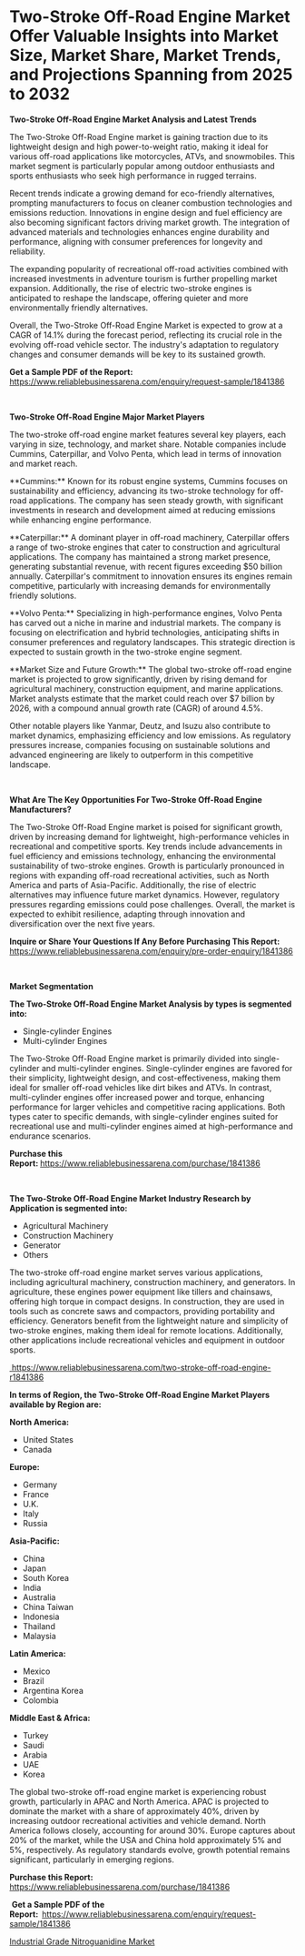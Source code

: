 <p><h1>Two-Stroke Off-Road Engine Market Offer Valuable Insights into Market Size, Market Share, Market Trends, and Projections Spanning from 2025 to 2032</h1></p><p><strong>Two-Stroke Off-Road Engine Market Analysis and Latest Trends</strong></p>
<p><p>The Two-Stroke Off-Road Engine market is gaining traction due to its lightweight design and high power-to-weight ratio, making it ideal for various off-road applications like motorcycles, ATVs, and snowmobiles. This market segment is particularly popular among outdoor enthusiasts and sports enthusiasts who seek high performance in rugged terrains. </p><p>Recent trends indicate a growing demand for eco-friendly alternatives, prompting manufacturers to focus on cleaner combustion technologies and emissions reduction. Innovations in engine design and fuel efficiency are also becoming significant factors driving market growth. The integration of advanced materials and technologies enhances engine durability and performance, aligning with consumer preferences for longevity and reliability.</p><p>The expanding popularity of recreational off-road activities combined with increased investments in adventure tourism is further propelling market expansion. Additionally, the rise of electric two-stroke engines is anticipated to reshape the landscape, offering quieter and more environmentally friendly alternatives. </p><p>Overall, the Two-Stroke Off-Road Engine Market is expected to grow at a CAGR of 14.1% during the forecast period, reflecting its crucial role in the evolving off-road vehicle sector. The industry's adaptation to regulatory changes and consumer demands will be key to its sustained growth.</p></p>
<p><strong>Get a Sample PDF of the Report:&nbsp;</strong> <a href="https://www.reliablebusinessarena.com/enquiry/request-sample/1841386?utm_campaign=2886&utm_medium=2&utm_source=Github&utm_content=ia&utm_term=28022025&utm_id=two-stroke-off-road-engine">https://www.reliablebusinessarena.com/enquiry/request-sample/1841386</a></p>
<p>&nbsp;</p>
<p><strong>Two-Stroke Off-Road Engine Major Market Players</strong></p>
<p><p>The two-stroke off-road engine market features several key players, each varying in size, technology, and market share. Notable companies include Cummins, Caterpillar, and Volvo Penta, which lead in terms of innovation and market reach.</p><p>**Cummins:** Known for its robust engine systems, Cummins focuses on sustainability and efficiency, advancing its two-stroke technology for off-road applications. The company has seen steady growth, with significant investments in research and development aimed at reducing emissions while enhancing engine performance.</p><p>**Caterpillar:** A dominant player in off-road machinery, Caterpillar offers a range of two-stroke engines that cater to construction and agricultural applications. The company has maintained a strong market presence, generating substantial revenue, with recent figures exceeding $50 billion annually. Caterpillar's commitment to innovation ensures its engines remain competitive, particularly with increasing demands for environmentally friendly solutions.</p><p>**Volvo Penta:** Specializing in high-performance engines, Volvo Penta has carved out a niche in marine and industrial markets. The company is focusing on electrification and hybrid technologies, anticipating shifts in consumer preferences and regulatory landscapes. This strategic direction is expected to sustain growth in the two-stroke engine segment.</p><p>**Market Size and Future Growth:** The global two-stroke off-road engine market is projected to grow significantly, driven by rising demand for agricultural machinery, construction equipment, and marine applications. Market analysts estimate that the market could reach over $7 billion by 2026, with a compound annual growth rate (CAGR) of around 4.5%.</p><p>Other notable players like Yanmar, Deutz, and Isuzu also contribute to market dynamics, emphasizing efficiency and low emissions. As regulatory pressures increase, companies focusing on sustainable solutions and advanced engineering are likely to outperform in this competitive landscape.</p></p>
<p>&nbsp;</p>
<p><strong>What Are The Key Opportunities For Two-Stroke Off-Road Engine Manufacturers?</strong></p>
<p><p>The Two-Stroke Off-Road Engine market is poised for significant growth, driven by increasing demand for lightweight, high-performance vehicles in recreational and competitive sports. Key trends include advancements in fuel efficiency and emissions technology, enhancing the environmental sustainability of two-stroke engines. Growth is particularly pronounced in regions with expanding off-road recreational activities, such as North America and parts of Asia-Pacific. Additionally, the rise of electric alternatives may influence future market dynamics. However, regulatory pressures regarding emissions could pose challenges. Overall, the market is expected to exhibit resilience, adapting through innovation and diversification over the next five years.</p></p>
<p><strong>Inquire or Share Your Questions If Any Before Purchasing This Report:</strong> <a href="https://www.reliablebusinessarena.com/enquiry/pre-order-enquiry/1841386?utm_campaign=2886&utm_medium=2&utm_source=Github&utm_content=ia&utm_term=28022025&utm_id=two-stroke-off-road-engine">https://www.reliablebusinessarena.com/enquiry/pre-order-enquiry/1841386</a></p>
<p>&nbsp;</p>
<p><strong>Market Segmentation</strong></p>
<p><strong>The Two-Stroke Off-Road Engine Market Analysis by types is segmented into:</strong></p>
<p><ul><li>Single-cylinder Engines</li><li>Multi-cylinder Engines</li></ul></p>
<p><p>The Two-Stroke Off-Road Engine market is primarily divided into single-cylinder and multi-cylinder engines. Single-cylinder engines are favored for their simplicity, lightweight design, and cost-effectiveness, making them ideal for smaller off-road vehicles like dirt bikes and ATVs. In contrast, multi-cylinder engines offer increased power and torque, enhancing performance for larger vehicles and competitive racing applications. Both types cater to specific demands, with single-cylinder engines suited for recreational use and multi-cylinder engines aimed at high-performance and endurance scenarios.</p></p>
<p><strong>Purchase this Report:&nbsp;</strong><a href="https://www.reliablebusinessarena.com/purchase/1841386?utm_campaign=2886&utm_medium=2&utm_source=Github&utm_content=ia&utm_term=28022025&utm_id=two-stroke-off-road-engine">https://www.reliablebusinessarena.com/purchase/1841386</a></p>
<p>&nbsp;</p>
<p><strong>The Two-Stroke Off-Road Engine Market Industry Research by Application is segmented into:</strong></p>
<p><ul><li>Agricultural Machinery</li><li>Construction Machinery</li><li>Generator</li><li>Others</li></ul></p>
<p><p>The two-stroke off-road engine market serves various applications, including agricultural machinery, construction machinery, and generators. In agriculture, these engines power equipment like tillers and chainsaws, offering high torque in compact designs. In construction, they are used in tools such as concrete saws and compactors, providing portability and efficiency. Generators benefit from the lightweight nature and simplicity of two-stroke engines, making them ideal for remote locations. Additionally, other applications include recreational vehicles and equipment in outdoor sports.</p></p>
<p><a href="https://www.reliablebusinessarena.com/two-stroke-off-road-engine-r1841386?utm_campaign=2886&utm_medium=2&utm_source=Github&utm_content=ia&utm_term=28022025&utm_id=two-stroke-off-road-engine">&nbsp;https://www.reliablebusinessarena.com/two-stroke-off-road-engine-r1841386</a></p>
<p><strong>In terms of Region, the Two-Stroke Off-Road Engine Market Players available by Region are:</strong></p>
<p>
    <p> <strong> North America: </strong>
        <ul>
            <li>United States</li>
            <li>Canada</li>
        </ul>
        </p> 
    <p> <strong> Europe: </strong>
        <ul>
            <li>Germany</li>
            <li>France</li>
            <li>U.K.</li>
            <li>Italy</li>
            <li>Russia</li>
        </ul>
        </p> 
    <p> <strong> Asia-Pacific: </strong>
        <ul>
            <li>China</li>
            <li>Japan</li>
            <li>South Korea</li>
            <li>India</li>
            <li>Australia</li>
            <li>China Taiwan</li>
            <li>Indonesia</li>
            <li>Thailand</li>
            <li>Malaysia</li>
        </ul>
        </p> 
    <p> <strong> Latin America: </strong>
        <ul>
            <li>Mexico</li>
            <li>Brazil</li>
            <li>Argentina Korea</li>
            <li>Colombia</li>
        </ul>
        </p> 
    <p> <strong> Middle East & Africa: </strong>
        <ul>
            <li>Turkey</li>
            <li>Saudi</li>
            <li>Arabia</li>
            <li>UAE</li>
            <li>Korea</li>
        </ul>
    </p>
    </p>
<p><p>The global two-stroke off-road engine market is experiencing robust growth, particularly in APAC and North America. APAC is projected to dominate the market with a share of approximately 40%, driven by increasing outdoor recreational activities and vehicle demand. North America follows closely, accounting for around 30%. Europe captures about 20% of the market, while the USA and China hold approximately 5% and 5%, respectively. As regulatory standards evolve, growth potential remains significant, particularly in emerging regions.</p></p>
<p><strong>Purchase this Report: </strong><a href="https://www.reliablebusinessarena.com/purchase/1841386?utm_campaign=2886&utm_medium=2&utm_source=Github&utm_content=ia&utm_term=28022025&utm_id=two-stroke-off-road-engine">https://www.reliablebusinessarena.com/purchase/1841386</a></p>
<p>&nbsp;<strong>Get a Sample PDF of the Report:&nbsp;&nbsp;</strong><a href="https://www.reliablebusinessarena.com/enquiry/request-sample/1841386?utm_campaign=2886&utm_medium=2&utm_source=Github&utm_content=ia&utm_term=28022025&utm_id=two-stroke-off-road-engine">https://www.reliablebusinessarena.com/enquiry/request-sample/1841386</a></p>
<p><strong></strong></p>
<p><p><a href="https://github.com/porstgowinjq/Market-Research-Report-List-1/blob/main/industrial-grade-nitroguanidine-market.md?utm_campaign=2886&utm_medium=2&utm_source=Github&utm_content=ia&utm_term=28022025&utm_id=two-stroke-off-road-engine">Industrial Grade Nitroguanidine Market</a></p></p>